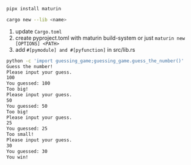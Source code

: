 ```bash
pipx install maturin

cargo new --lib <name>
```
1) update `Cargo.toml`
2) create pyproject.toml with maturin build-system
or just `maturin new [OPTIONS] <PATH>`
3) add `#[pymodule] and #[pyfunction]` in src/lib.rs


```bash
python -c 'import guessing_game;guessing_game.guess_the_number()'
Guess the number!
Please input your guess.
100
You guessed: 100
Too big!
Please input your guess.
50
You guessed: 50
Too big!
Please input your guess.
25
You guessed: 25
Too small!
Please input your guess.
30
You guessed: 30
You win!
```